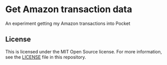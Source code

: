 # Get Amazon transaction data

An experiment getting my Amazon transactions into Pocket

## License

This is licensed under the MIT Open Source license.
For more information, see the [LICENSE](LICENSE) file in this repository.
